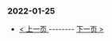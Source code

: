 ### 2022-01-25 
 

- [ < 上一页 ](https://github.com/able8/weibo-hot-record/blob/master/2022-01-24.md) -------- [ 下一页 > ](https://github.com/able8/weibo-hot-record/blob/master/2022-01-26.md)